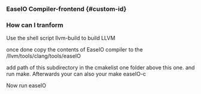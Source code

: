 ### EaseIO Compiler-frontend {#custom-id}



### How can I tranform

Use the shell script llvm-build to build LLVM

once done copy the contents of EaseIO compiler to the /llvm/tools/clang/tools/easeIO

add path of this subdirectory in the cmakelist one folder above this one. and run make. Afterwards your can also your make easeIO-c

Now run easeIO
